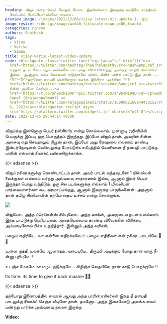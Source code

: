 ```yaml
---
heading: விஜய் என்ற பெயர் போதும் போல. இதயெல்லாம் இவருக்கு மட்டுமே சாத்தியம்.
  லேட்டஸ்ட் போட்டோ/வீடியோ வைரல்.
preview_image: /images/2022/12/06/vijay-latest-hit-update-1-.jpg
image_resize: /cdn-cgi/image/w=640,fit=scale-down,q=80,f=auto
categories: cinema
authors: Santhosh
tags:
  - Vijay
  - Varisu
  - Simbu
title: vijay-varisu-latest-video-update
code: <blockquote class="twitter-tweet"><p lang="ta" dir="ltr"><a
  href="https://twitter.com/hashtag/TheeThalapathy?src=hash&amp;ref_src=twsrc%5Etfw">#TheeThalapathy</a>
  எத்தன தடவ கேட்டாலும் சலிக்கவே மாட்டிக்கு.<br><br>இது அனிருத் மாதிரி கிளாஸியா
  இல்ல. ஆனாலும் நம்ம மொபைல் எடுத்தாலே பர்ஸ்ட் கிளிக் பண்ற பாட்டு இது தான்...
  <br><br>ஒருவேல தளபதி புடிக்கிறனால நமக்கு இவ்ளோ புடிக்கிதா ?<a
  href="https://twitter.com/hashtag/Varisu?src=hash&amp;ref_src=twsrc%5Etfw">#Varisu</a>
  ரிலீஸ் அப்போ தெரியும்...<a
  href="https://t.co/ah96cMID4U">pic.twitter.com/ah96cMID4U</a></p>&mdash; Raja
  Gopal (@rajagopalmani) <a
  href="https://twitter.com/rajagopalmani/status/1600002168144433152?ref_src=twsrc%5Etfw">December
  6, 2022</a></blockquote> <script async
  src="https://platform.twitter.com/widgets.js" charset="utf-8"></script>
date: 2022-12-06 20:44:14 +0530
---
```

விஜய்க்கு இன்னொரு பெயர் publicity என்று சொல்லலாம். முன்னாடி ரஜினியின் பெயருக்கு இப்படி ஒரு பொருத்தம் இருந்தது. இப்போ விஜய் தான். அவரின் சின்ன அசைவு எது செய்தாலும் நியூஸ் தான், இப்போ அது நேஷனல் எல்லாம் தாண்டி இன்டர்நேஷனல் லெவெலுக்கு போய்டுச்சு சமீபத்தில் வெளியான தீ தளபதி பாட்டுக்கு பாரின் எல்லாம் ரியாக்ட் பண்ணிருக்காங்க. 

{{< adsense >}}

விஜய் ரசிகர்களுக்கு கொண்டாட்டம் தான். அவர் பாடல் வந்தவுடனே 1 மில்லியன் லைக்குகள் எல்லாம் வர்றது அவ்வளவு சாதாரணம் இல்ல, ஆனால் இவர் பெயர் இருந்தா பொது வந்திடும். ஒரு சில படங்களுக்கு எல்லாம் 1 மில்லியன் பார்வையாளர்கள் கூட வரமாட்டீங்குது, ஆனால் இவருக்கு பாருங்களேன். அதனால் தான் தமிழ் சினிமாவின் தற்போதைய உச்சம் என்று சொல்றாங்க.

![](/images/2022/12/06/vijay-latest-hit-update-2-.jpg)

விஜயோட அந்த ப்ரெசென்ஸ் சிம்புவோட அந்த வாய்ஸ், அவருடைய நடனம் எல்லாம் இந்த பாட்டுக்கு பெரிய பலம். அதையெல்லாம் தாண்டி விவேக்கின் லிரிக்ஸ், அம்மாடியோவ் பிச்சு உதறித்தார். இன்னும் அந்த வரிகள்,

பழைய எதிரியே...வா என்னை எதிர்க்கவே.🔥
பழைய எதிரிகள் என் ரசிகர் படையிலே.🥵🥵

உன்ன குத்தி உலகமே ஆனந்தம் அடையுமே..
திருப்பி அடிக்கும் போது தான் யாரு நீ-ன்னு புரியுமே !! 

உடஞ்ச மேகமே மா மழய குடுக்குமே ..
கிழிஞ்ச வெதயிலே தான் காடு பொறக்குமே !!

Its time. Its time to give it back maame 👊🏻

{{< adsense >}}

தற்போது இணையத்தில் வைரல் ஆவது அந்த பாரின் ரசிகர்கள் இந்த தீ தளபதி பாடலுக்கு ரியாக்ட் செஞ்ச வீடியோ தான். தமனோட அந்த இசையோடு அவங்க வைப் பண்றது பார்க்க அவ்வளவு நல்லா இருக்கு.

**V﻿ideo:**